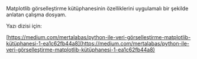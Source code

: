 Matplotlib görselleştirme kütüphanesinin özelliklerini uygulamalı bir şekilde anlatan çalışma dosyam.



Yazı dizisi için:

[https://medium.com/mertalabas/python-i̇le-veri-görselleştirme-matplotlib-kütüphanesi-1-ea1c62fb44a8](https://medium.com/mertalabas/python-i̇le-veri-görselleştirme-matplotlib-kütüphanesi-1-ea1c62fb44a8)

